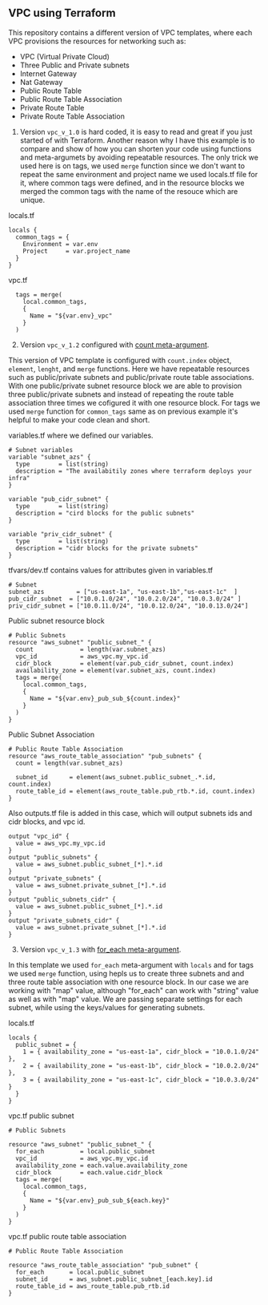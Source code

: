 ## VPC using Terraform

This repository contains a different version of VPC templates, where each VPC provisions the resources for networking such as:

- VPC (Virtual Private Cloud)
- Three Public and Private subnets
- Internet Gateway
- Nat Gateway
- Public Route Table
- Public Route Table Association
- Private Route Table
- Private Route Table Association

1. Version ```vpc_v_1.0``` is hard coded, it is easy to read and great if you just started of with Terraform. Another reason why I have this example is to compare and show of how you can shorten your code using functions and meta-argumets by avoiding repeatable resources. The only trick we used here is on tags, we used ```merge``` function since we don't want to repeat the same environment and project name we used locals.tf file for it, where common tags were defined, and in the resource blocks we merged the common tags with the name of the resouce which are unique.

locals.tf
```
locals {
  common_tags = {
    Environment = var.env
    Project     = var.project_name
  }
}
```
vpc.tf
```
  tags = merge(
    local.common_tags,
    {
      Name = "${var.env}_vpc"
    }
  )
```

2. Version ```vpc_v_1.2``` configured with [count meta-argument](https://www.terraform.io/docs/language/meta-arguments/count.html). 

This version of VPC template is configured with ```count.index``` object, ```element```, ```lenght```, and ```merge``` functions. Here we have repeatable resources such as public/private subnets and public/private route table associations.  With one public/private subnet resource block we are able to provision three public/private subnets and instead of repeating the route table association three times we cofigured it with one resource block. For tags we used ```merge``` function for ```common_tags``` same as on previous example it's helpful to make your code clean and short.

variables.tf where we defined our variables.
```
# Subnet variables
variable "subnet_azs" {
  type        = list(string)
  description = "The availabitily zones where terraform deploys your infra"
}

variable "pub_cidr_subnet" {
  type        = list(string)
  description = "cird blocks for the public subnets"
}

variable "priv_cidr_subnet" {
  type        = list(string)
  description = "cidr blocks for the private subnets"
}
```

tfvars/dev.tf contains values for attributes given in variables.tf
```
# Subnet
subnet_azs         = ["us-east-1a", "us-east-1b","us-east-1c"  ]
pub_cidr_subnet  = ["10.0.1.0/24", "10.0.2.0/24", "10.0.3.0/24" ]
priv_cidr_subnet = ["10.0.11.0/24", "10.0.12.0/24", "10.0.13.0/24"]
```

Public subnet resource block
```
# Public Subnets
resource "aws_subnet" "public_subnet_" {
  count             = length(var.subnet_azs)
  vpc_id            = aws_vpc.my_vpc.id
  cidr_block        = element(var.pub_cidr_subnet, count.index)
  availability_zone = element(var.subnet_azs, count.index)
  tags = merge(
    local.common_tags,
    {
      Name = "${var.env}_pub_sub_${count.index}"
    }
  )
}
```

Public Subnet Association
```
# Public Route Table Association
resource "aws_route_table_association" "pub_subnets" {
  count = length(var.subnet_azs)

  subnet_id      = element(aws_subnet.public_subnet_.*.id, count.index)
  route_table_id = element(aws_route_table.pub_rtb.*.id, count.index)
}
```

Also outputs.tf file is added in this case, which will output subnets ids and cidr blocks, and vpc id.
```
output "vpc_id" {
  value = aws_vpc.my_vpc.id
}
output "public_subnets" {
  value = aws_subnet.public_subnet_[*].*.id
}
output "private_subnets" {
  value = aws_subnet.private_subnet_[*].*.id
}
output "public_subnets_cidr" {
  value = aws_subnet.public_subnet_[*].*.id
}
output "private_subnets_cidr" {
  value = aws_subnet.private_subnet_[*].*.id
}
```

3. Version ```vpc_v_1.3``` with [for_each meta-argument](https://www.terraform.io/docs/language/meta-arguments/for_each.html).

In this template we used ```for_each``` meta-argument with ```locals``` and for tags we used ```merge``` function, using hepls us to create  three subnets and and three route table association with one resource block. In our case we are working with "map" value, 
although "for_each" can work with "string" value as well as with "map" value. We are passing
separate settings for each subnet, while using the keys/values for generating subnets.

locals.tf
```
locals {
  public_subnet = {
    1 = { availability_zone = "us-east-1a", cidr_block = "10.0.1.0/24" },
    2 = { availability_zone = "us-east-1b", cidr_block = "10.0.2.0/24" },
    3 = { availability_zone = "us-east-1c", cidr_block = "10.0.3.0/24" }
  }
}
```
vpc.tf public subnet
```
# Public Subnets

resource "aws_subnet" "public_subnet_" {
  for_each          = local.public_subnet
  vpc_id            = aws_vpc.my_vpc.id
  availability_zone = each.value.availability_zone
  cidr_block        = each.value.cidr_block
  tags = merge(
    local.common_tags,
    {
      Name = "${var.env}_pub_sub_${each.key}"
    }
  )
}
```
vpc.tf public route table association
```
# Public Route Table Association

resource "aws_route_table_association" "pub_subnet" {
  for_each       = local.public_subnet
  subnet_id      = aws_subnet.public_subnet_[each.key].id
  route_table_id = aws_route_table.pub_rtb.id
}
```